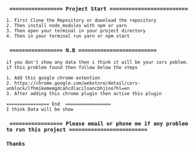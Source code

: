 ### ` ================= Project Start =========================`

```
1. First Clone the Repository or download the repository
2. Then install node_modules with npm or yarn
3. Then open your terminal in your project directory
4. Then in your terminal run yarn or npm start

```


### ` ================= N.B =========================`

```
if you don't show any data then i think it will be your cors poblem. if this problem found then follow below the steps

1. Add this google chrome extention
2. https://chrome.google.com/webstore/detail/cors-unblock/lfhmikememgdcahcdlaciloancbhjino?hl=en
3. After adding this chrome plugin then active this plugin

================ End  =================
I think Data will be show
```

### ` ================= Please email or phone me if any problem to run this project =========================`

### `Thanks`
